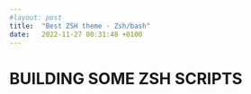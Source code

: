 ```yaml
---
#layout: post
title:  "Best ZSH theme - Zsh/bash"
date:   2022-11-27 00:31:48 +0100
---
```


# BUILDING SOME ZSH SCRIPTS
